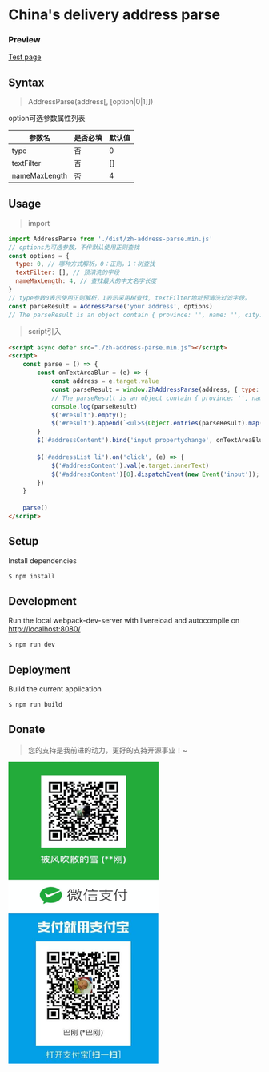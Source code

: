 China's delivery address parse
===========
### Preview
[Test page](https://ldwonday.github.io/zh-address-parse/)
## Syntax
> AddressParse(address[, [option|0|1]])

option可选参数属性列表

|参数名|是否必填|默认值|
|----|----|----|
|type|否|0|
|textFilter|否|[]|
|nameMaxLength|否|4|

## Usage
> import

```js
import AddressParse from './dist/zh-address-parse.min.js'
// options为可选参数，不传默认使用正则查找
const options = {
  type: 0, // 哪种方式解析，0：正则，1：树查找
  textFilter: [], // 预清洗的字段
  nameMaxLength: 4, // 查找最大的中文名字长度
}
// type参数0表示使用正则解析，1表示采用树查找, textFilter地址预清洗过滤字段。
const parseResult = AddressParse('your address', options)
// The parseResult is an object contain { province: '', name: '', city: '', area: '', detail: '', phone: '', postalCode: '' }
```
> script引入

```html
<script async defer src="./zh-address-parse.min.js"></script>
<script>
    const parse = () => {
        const onTextAreaBlur = (e) => {
            const address = e.target.value
            const parseResult = window.ZhAddressParse(address, { type: 0, textFilter: ['电話', '電話', '聯系人'] })
            // The parseResult is an object contain { province: '', name: '', city: '', area: '', detail: '', phone: '', postalCode: '' }
            console.log(parseResult)
            $('#result').empty();
            $('#result').append(`<ul>${Object.entries(parseResult).map(([k, v]) => `<li>${k}：${v}</li>`).join('')}</ul>`)
        }
        $('#addressContent').bind('input propertychange', onTextAreaBlur)

        $('#addressList li').on('click', (e) => {
            $('#addressContent').val(e.target.innerText)
            $('#addressContent')[0].dispatchEvent(new Event('input'));
        })
    }

    parse()
</script>
```

## Setup
Install dependencies
```sh
$ npm install
```

## Development
Run the local webpack-dev-server with livereload and autocompile on [http://localhost:8080/](http://localhost:8080/)
```sh
$ npm run dev
```
## Deployment
Build the current application
```sh
$ npm run build
```
## Donate
> 您的支持是我前进的动力，更好的支持开源事业！~

<span><img src="./assets/images/wechat.png" width="300" height="300"></span>
<span><img src="./assets/images/alipay.png" width="300" height="300"></span>
